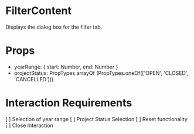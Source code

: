 # FilterContent
Displays the dialog box for the filter tab. 

# Props
* yearRange: { start: Number, end: Number }
* projectStatus: PropTypes.arrayOf
(PropTypes.oneOf(['OPEN', 'CLOSED', 'CANCELLED'])) 

# Interaction Requirements
[ ] Selection of year range
[ ] Project Status Selection
[ ] Reset functionality
[ ] Close Interaction